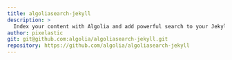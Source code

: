 ```yaml
---
title: algoliasearch-jekyll
description: >
  Index your content with Algolia and add powerful search to your Jekyll website.
author: pixelastic
git: git@github.com:algolia/algoliasearch-jekyll.git
repository: https://github.com/algolia/algoliasearch-jekyll
---
```

